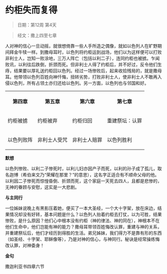 # 约柜失而复得 

> 日期：第12周 第4天

> 经文：撒上四至七章

人对神的信心一旦动摇，就很想倚靠一些人手所造之偶像，就如以色列人在旷野期间拜金牛犊一样。到撒母耳时，以色列将约柜运到战场，他们以为这样便可以打败非利士人，岂知一败涂地，三万人阵亡（包括以利二子），连同约柜也被掳。乍闻败讯，以利往后跌倒，折颈而死。但非利士人得了约柜后，并不好过，反令他们生痔，结果要以厚礼送约柜回以色列。经过一场惨败后，起来收拾残局的，就是撒母耳。他带领以色列百姓向神忏悔，扭转劣势，打败非利士人，使非利士人不敢再入侵以色列，所有占领土亦归还给以色列。另一方面，以色列也与邻国和好。

<table>
 <tbody>
  <tr>
   <th><p>第四章</p></th>
   <th><p>第五章</p></th>
   <th><p>第六章</p></th>
   <th><p>第七章</p></th>
  </tr>
  <tr>
   <td><p>约柜被掳</p></td>
   <td><p>约柜被弃</p></td>
   <td><p>约柜归回</p></td>
   <td><p>重建祭坛：认罪</p></td>
  </tr>
  <tr>
   <td><p>以色列败阵</p></td>
   <td><p>非利士人受咒</p></td>
   <td><p>非利士人赔罪</p></td>
   <td><p>以色列胜利</p></td>
  </tr>
 </tbody>
</table>

**默想**

以色列惨败、以利二子惨死时，以利儿妇亦因产子而死，以利的孙子成了孤儿，取名迦博（希伯来文乃“荣耀在那里？”的意思），这名字正适合有不顺命父母的他。以利因二子惨死而惊惶昏倒、折颈而死，这个家庭一天死去四人，且都是悲惨的，无神的眷顾与安慰，这实是一大悲剧。

**与主同行**

一位姊妹说晚上有黑影压着她，便买了一本大圣经，一个大十字架，放在床边，结果情况却没有好转，基本问题是什么？以色列人抬着约柜去打仗，以为可胜，结果惨败，是什么原因？他们心中根本没有约柜（神的律法、神的同在），神根本不在他们生命中，他们岂能有神的能力？撒母耳带领百姓悔改认罪，重建与神的关系，并重建祭坛后，他们才经历到得胜的生活。弟兄姊妹，我们得力不是靠有形的东西（如圣经、十字架、耶稣像等），乃是对神的信心，与神同行。秘诀是经常操练悔改认罪，对神委身！

**金句**

撒迦利亚书四章六节



